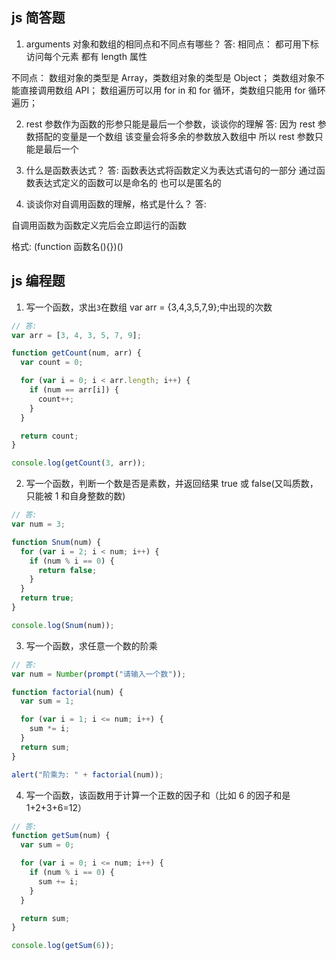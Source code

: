 ## js 简答题

1. arguments 对象和数组的相同点和不同点有哪些？
   答: 相同点： 都可用下标访问每个元素 都有 length 属性

不同点： 数组对象的类型是 Array，类数组对象的类型是 Object； 类数组对象不能直接调用数组 API； 数组遍历可以用 for in 和 for 循环，类数组只能用 for 循环遍历；

2. rest 参数作为函数的形参只能是最后一个参数，谈谈你的理解
   答: 因为 rest 参数搭配的变量是一个数组 该变量会将多余的参数放入数组中 所以 rest 参数只能是最后一个

3. 什么是函数表达式？
   答: 函数表达式将函数定义为表达式语句的一部分 通过函数表达式定义的函数可以是命名的 也可以是匿名的

4. 谈谈你对自调用函数的理解，格式是什么？
   答:

自调用函数为函数定义完后会立即运行的函数

格式: (function 函数名(){})()

## js 编程题

1. 写一个函数，求出`3`在数组 var arr = {3,4,3,5,7,9};中出现的次数

```js
// 答:
var arr = [3, 4, 3, 5, 7, 9];

function getCount(num, arr) {
  var count = 0;

  for (var i = 0; i < arr.length; i++) {
    if (num == arr[i]) {
      count++;
    }
  }

  return count;
}

console.log(getCount(3, arr));
```

2. 写一个函数，判断一个数是否是素数，并返回结果 true 或 false(又叫质数，只能被 1 和自身整数的数)

```js
// 答:
var num = 3;

function Snum(num) {
  for (var i = 2; i < num; i++) {
    if (num % i == 0) {
      return false;
    }
  }
  return true;
}

console.log(Snum(num));
```

3. 写一个函数，求任意一个数的阶乘

```js
// 答:
var num = Number(prompt("请输入一个数"));

function factorial(num) {
  var sum = 1;

  for (var i = 1; i <= num; i++) {
    sum *= i;
  }
  return sum;
}

alert("阶乘为: " + factorial(num));
```

4. 写一个函数，该函数用于计算一个正数的因子和（比如 6 的因子和是 1+2+3+6=12）

```js
// 答:
function getSum(num) {
  var sum = 0;

  for (var i = 0; i <= num; i++) {
    if (num % i == 0) {
      sum += i;
    }
  }

  return sum;
}

console.log(getSum(6));
```
